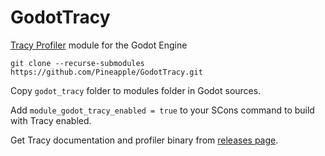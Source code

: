 # GodotTracy
[Tracy Profiler](https://github.com/wolfpld/tracy) module for the Godot Engine

`git clone --recurse-submodules https://github.com/Pineapple/GodotTracy.git`

Copy `godot_tracy` folder to modules folder in Godot sources.

Add `module_godot_tracy_enabled = true` to your SCons command to build with Tracy enabled.

Get Tracy documentation and profiler binary from [releases page](https://github.com/wolfpld/tracy/releases/).